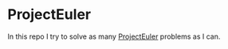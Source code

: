 # ProjectEuler
In this repo I try to solve as many [ProjectEuler](https://projecteuler.net) problems as I can.
